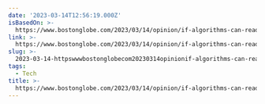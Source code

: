 ```yaml
---
date: '2023-03-14T12:56:19.000Z'
isBasedOn: >-
  https://www.bostonglobe.com/2023/03/14/opinion/if-algorithms-can-read-our-minds-can-we-preserve-freedom-thought/
link: >-
  https://www.bostonglobe.com/2023/03/14/opinion/if-algorithms-can-read-our-minds-can-we-preserve-freedom-thought/
slug: >-
  2023-03-14-httpswwwbostonglobecom20230314opinionif-algorithms-can-read-our-minds-can-we-preserve-freedom-thought
tags:
  - Tech
title: >-
  https://www.bostonglobe.com/2023/03/14/opinion/if-algorithms-can-read-our-minds-can-we-preserve-freedom-thought/
---
```


